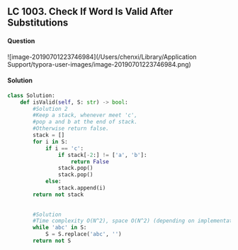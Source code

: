 ## LC 1003. Check If Word Is Valid After Substitutions

#### Question

![image-20190701223746984](/Users/chenxi/Library/Application Support/typora-user-images/image-20190701223746984.png)



#### Solution

```python
class Solution:
    def isValid(self, S: str) -> bool:
        #Solution 2
        #Keep a stack, whenever meet 'c',
        #pop a and b at the end of stack.
        #Otherwise return false.
        stack = []
        for i in S:
            if i == 'c':
                if stack[-2:] != ['a', 'b']:
                    return False
                stack.pop()
                stack.pop()
            else:
                stack.append(i)
        return not stack
        
        
        #Solution
        #Time complexity O(N^2), space O(N^2) (depending on implementation).
        while 'abc' in S:
            S = S.replace('abc', '')
        return not S
```

